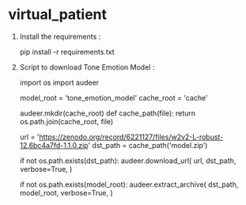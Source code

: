 # virtual_patient

1. Install the requirements : 

    pip install -r requirements.txt

2. Script to download Tone Emotion Model : 

    import os
    import audeer
  
    model_root = 'tone_emotion_model'
    cache_root = 'cache'
  
    audeer.mkdir(cache_root)
    def cache_path(file):
        return os.path.join(cache_root, file)
    
    url = 'https://zenodo.org/record/6221127/files/w2v2-L-robust-12.6bc4a7fd-1.1.0.zip'
    dst_path = cache_path('model.zip')
    
    if not os.path.exists(dst_path):
        audeer.download_url(
            url, 
            dst_path, 
            verbose=True,
        )
        
    if not os.path.exists(model_root):
        audeer.extract_archive(
            dst_path, 
            model_root, 
            verbose=True,
        )



